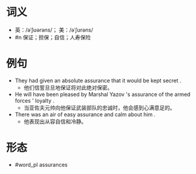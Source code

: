 # 词义
- 英：/əˈʃʊərəns/； 美：/əˈʃʊrəns/
- #n 保证；担保；自信；人寿保险
# 例句
- They had given an absolute assurance that it would be kept secret .
	- 他们信誓旦旦地保证将对此绝对保密。
- He will have been pleased by Marshal Yazov 's assurance of the armed forces ' loyalty .
	- 当亚佐夫元帅向他保证武装部队的忠诚时，他会感到心满意足的。
- There was an air of easy assurance and calm about him .
	- 他表现出从容自信和冷静。
# 形态
- #word_pl assurances
